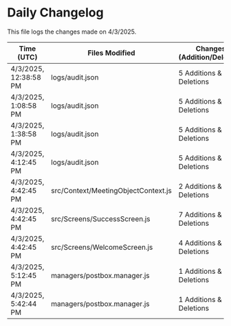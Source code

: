 # Daily Changelog

This file logs the changes made on 4/3/2025.

| Time (UTC)             | Files Modified                    | Changes (Addition/Deletion) |
|------------------------|-----------------------------------|-----------------------------|
| 4/3/2025, 12:38:58 PM | logs/audit.json | 5 Additions & 5 Deletions |
| 4/3/2025, 1:08:58 PM | logs/audit.json | 5 Additions & 5 Deletions|
| 4/3/2025, 1:38:58 PM | logs/audit.json | 5 Additions & 5 Deletions|
| 4/3/2025, 4:12:45 PM | logs/audit.json | 5 Additions & 5 Deletions|
| 4/3/2025, 4:42:45 PM | src/Context/MeetingObjectContext.js | 2 Additions & 1 Deletions|
| 4/3/2025, 4:42:45 PM | src/Screens/SuccessScreen.js | 7 Additions & 1 Deletions|
| 4/3/2025, 4:42:45 PM | src/Screens/WelcomeScreen.js | 4 Additions & 1 Deletions|
| 4/3/2025, 5:12:45 PM | managers/postbox.manager.js | 1 Additions & 1 Deletions|
| 4/3/2025, 5:42:44 PM | managers/postbox.manager.js | 1 Additions & 1 Deletions|
